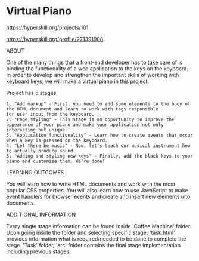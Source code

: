 # Virtual Piano

https://hyperskill.org/projects/101

https://hyperskill.org/profile/271391908

ABOUT

One of the many things that a front-end developer has to take care of is binding the functionality of a web application to the
keys on the keyboard. In order to develop and strengthen the important skills of working with keyboard keys, we will make
a virtual piano in this project.

Project has 5 stages:

    1. "Add markup" - First, you need to add some elements to the body of the HTML document and learn to work with tags responsible
    for user input from the keyboard. 
    2. "Page styling" - This stage is an opportunity to improve the appearance of your piano and make your application not only interesting but unique. 
    3. "Application functionality" - Learn how to create events that occur when a key is pressed on the keyboard. 
    4. "Let there be music" - Now, let's teach our musical instrument how to actually produce sound. 
    5. "Adding and styling new keys" - Finally, add the black keys to your piano and customize them. We're done! 


LEARNING OUTCOMES

You will learn how to write HTML documents and work with the most popular CSS properties. You will also learn how to use JavaScript
to make event handlers for browser events and create and insert new elements into documents.

ADDITIONAL INFORMATION

Every single stage information can be found inside 'Coffee Machine' folder. Upon going inside the folder and selecting specific stage, 'task.html' 
provides information what is required/needed to be done to complete the stage. 'Task' folder, 'src' folder contains the final stage implementation 
including previous stages.
